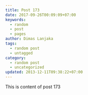```yaml
---
title: Post 173
date: 2017-09-26T00:09:09+07:00
keywords:
  - random
  - post
  - pages
author: Dimas Lanjaka
tags:
  - random post
  - untagged
category:
  - random post
  - uncategorized
updated: 2013-12-11T09:38:22+07:00
---
```

This is content of post 173